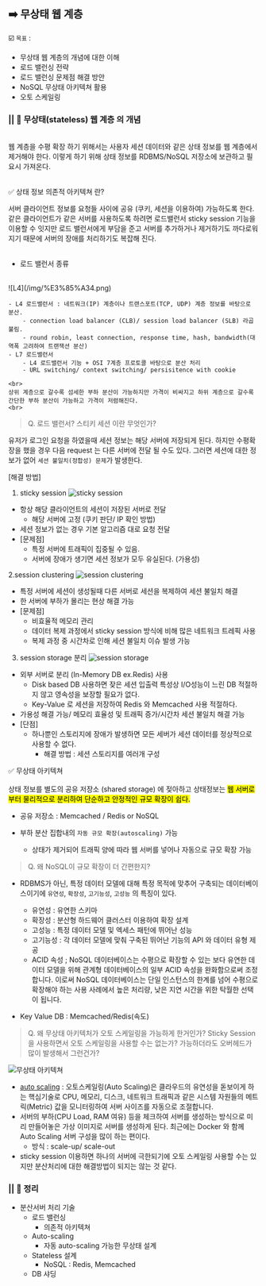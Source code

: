 ## ➡️ 무상태 웹 계층 

☑️ `목표` : 
 - 무상태 웹 계층의 개념에 대한 이해
 - 로드 밸런싱 전략 
 - 로드 밸런싱 문제점 해결 방안 
 - NoSQL 무상태 아키텍쳐 활용 
 - 오토 스케일링 

### ||  🔸 무상태(stateless) 웹 계층 의 개념 
<br> 
웹 계층을 수평 확장 하기 위해서는 사용자 세션 데이터와 같은 상태 정보를 웹 계층에서 제거해야 한다.
이렇게 하기 위해 상태 정보를 RDBMS/NoSQL 저장소에 보관하고 필요시 가져온다. <br><br>

✅ 상태 정보 의존적 아키텍쳐 란? 

서버 클라이언트 정보를 요청들 사이에 공유 (쿠키, 세션을 이용하여) 가능하도록 한다. 같은 클라이언트가 같은 서버를 사용하도록 하려면 로드밸런서 sticky session 기능을 이용할 수 잇지만 로드 밸런서에게 부담을 준고 서버를 추가하거나 제거하기도 까다로워지기 때문에 서버의 장애를 처리하기도 복잡해 진다. <br>
<br>

- 로드 밸런서 종류    
<br>  
![L4](/img/%E3%85%A34.png)

    - L4 로드밸런서 : 네트워크(IP) 계층이나 트랜스포트(TCP, UDP) 계층 정보를 바탕으로 분산.   
        - connection load balancer (CLB)/ session load balancer (SLB) 라곱 불림. 
        - round robin, least connection, response time, hash, bandwidth(대역폭 고려하여 트랜잭션 분산) 
    - L7 로드밸런서 
        - L4 로드밸런서 기능 + OSI 7계층 프로토콜 바탕으로 분산 처리 
        - URL switching/ context switching/ persisitence with cookie   

    <br> 
    상위 계층으로 갈수록 섬세한 부하 분산이 가능하지만 가격이 비싸지고 하위 계층으로 갈수록 간단한 부하 분산이 가능하고 가격이 저렴해진다.   
    <br>

> Q. 로드 밸런서? 스티키 세션 이란 무엇인가? 

유저가 로그인 요청을 하였을때 세션 정보는 해당 서버에 저장되게 된다. 하지만 수평확장을 했을 경우 다음 request 는 다른 서버에 전달 될 수도 있다. 그러면 세션에 대한 정보가 없어 `세션 불일치(정합성) 문제`가 발생한다. 
<br>

[해결 방법]
1. sticky session
 ![sticky session](/img/sticky-session.png)

- 항상 해당 클라이언트의 세션이 저장된 서버로 전달
    - 해당 서버에 고정 (쿠키 판단/ IP 확인 방법)
- 세션 정보가 없는 경우 기본 알고리즘 대로  요청 전달 
- [문제점]
    - 특정 서버에 트래픽이 집중될 수 있음. 
    - 서버에 장애가 생기면 세션 정보가 모두 유실된다. (가용성)

2.session clustering 
 ![session clustering](/img/session-clustering.png)
- 특정 서버에 세션이 생성될때 다른 서버로 세션을 복제하여 세션 불일치 해결 
- 한 서버에 부하가 몰리는 현상 해결 가능 
- [문제점]
    - 비효율적 메모리 관리
    - 데이터 복제 과정에서 sticky session 방식에 비해 많은 네트워크 트레픽 사용
    - 복제 과정 중 시간차로 인해 세션 불일치 이슈 발생 가능 

3. session storage 분리
![session storage](/img/session-storage.png)
- 외부 서버로 분리 (In-Memory DB ex.Redis) 사용 
    - Disk based DB 사용하면 잦은 세션 입출력 특성상 I/O성능이 느린 DB 적절하지 않고 영속성을 보장할 필요가 없다. 
    - Key-Value 로 세션을 저장하여 Redis 와 Memcached 사용 적절하다. 
- 가용성 해결 가능/ 메모리 효율성 및 트래픽 증가/시간차 세션 불일치 해결 가능 
- [단점]
    - 하나뿐인 스토리지에 장애가 발생하면 모든 세버가 세션 데이터를 정상적으로 사용할 수 없다. 
       - 해결 방법 : 세션 스토리지를 여러개 구성 


✅ 무상태 아키텍쳐  <br>
<br>
상태 정보를 별도의 공유 저장소 (shared storage) 에 젖아하고 상태정보는 <mark>웹 서버로부터 물리적으로 분리하여 단순하고 안정적인 규모 확장이 쉽다. </mark>  

- 공유 저장소 : Memcached / Redis or NoSQL   

- 부하 분산 집합내의 `자동 규모 확장(autoscaling)` 가능 
    - 상태가 제거되어 트래픽 양에 따라 웹 서버를 넣어나 자동으로 규모 확장 가능 


> Q. 왜 NoSQL이 규모 확장이 더 간편한지? 
- RDBMS가 아닌, 특정 데이터 모델에 대해 특정 목적에 맞추어 구축되는 데이터베이스이기에 `유연성`, `확장성`, `고기능성`, `고성능` 의 특징이 있다. 
    - 유연성 : 유연한 스키마 
    - 확장성 : 분산형 하드웨어 클러스터 이용하여 확장 설계
    - 고성능 : 특정 데이터 모델 및 엑세스 패턴에 뛰어난 성능 
    - 고기능성 : 각 데이터 모델에 맞춰 구축된 뛰어난 기능의 API 와 데이터 유형 제공 
    - ACID 속성 ; NoSQL 데이터베이스는 수평으로 확장할 수 있는 보다 유연한 데이터 모델을 위해 관계형 데이터베이스의 일부 ACID 속성을 완화함으로써 조정합니다. 이로써 NoSQL 데이터베이스는 단일 인스턴스의 한계를 넘어 수평으로 확장해야 하는 사용 사례에서 높은 처리량, 낮은 지연 시간을 위한 탁월한 선택이 됩니다.

- Key Value DB : Memcached/Redis(속도)


> Q. 왜 무상태 아키텍처가 오토 스케일링을 가능하게 한거인가? Sticky Session을 사용하면서 오토 스케일링을 사용할 수는 없는가? 가능하더라도 오버헤드가 많이 발생해서 그런건가?     
  
![무상태 아키텍쳐](/img/_2021-01-07__10.34.07.png)  

- [auto scaling](https://itwiki.kr/w/%EC%98%A4%ED%86%A0_%EC%8A%A4%EC%BC%80%EC%9D%BC%EB%A7%81) : 오토스케일링(Auto Scaling)은 클라우드의 유연성을 돋보이게 하는 핵심기술로 CPU, 메모리, 디스크, 네트워크 트래픽과 같은 시스템 자원들의 메트릭(Metric) 값을 모니터링하여 서버 사이즈를 자동으로 조절합니다.     
- 서버의 부하(CPU Load, RAM 여유) 등을 체크하여 서버를 생성하는 방식으로 미리 만들어놓은 가상 이미지로 서버를 생성하게 된다. 최근에는 Docker 와 함께 Auto Scaling 서버 구성을 많이 하는 편이다. 
    - 방식 : scale-up/ scale-out   
- sticky session 이용하면 하나의 서버에 극한되기에 오토 스케일링 사용할 수는 있지만 분산처리에 대한 해결방법이 되지는 않는 것 같다.  
  
### || 🚩 정리 
- 분산서버 처리 기술 
    - 로드 밸런싱
        - 의존적 아키텍쳐 
    - Auto-scaling 
        - 자동 auto-scaling 가능한 무상태 설계 
    - Stateless 설계 
        - NoSQL : Redis, Memcached
    - DB 샤딩 